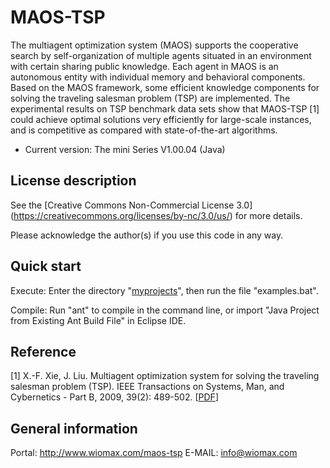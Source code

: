 MAOS-TSP
========

The multiagent optimization system (MAOS) supports the cooperative search by self-organization of multiple agents situated in an environment with certain sharing public knowledge. Each agent in MAOS is an autonomous entity with individual memory and behavioral components. Based on the MAOS framework, some efficient knowledge components for solving the traveling salesman problem (TSP) are implemented. The experimental results on TSP benchmark data sets show that MAOS-TSP [1] could achieve optimal solutions very efficiently for large-scale instances, and is competitive as compared with state-of-the-art algorithms. 

- Current version: The mini Series V1.00.04 (Java)

License description
-------------------

See the [Creative Commons Non-Commercial License 3.0] (https://creativecommons.org/licenses/by-nc/3.0/us/) for more details.

Please acknowledge the author(s) if you use this code in any way.

Quick start
-----------

Execute: Enter the directory "[myprojects](https://github.com/wiomax/MAOS-TSP/tree/master/myprojects)", then run the file "examples.bat".

Compile: Run "ant" to compile in the command line, or import "Java Project from Existing Ant Build File" in Eclipse IDE. 

Reference
---------

[1] X.-F. Xie, J. Liu. Multiagent optimization system for solving the traveling salesman problem (TSP). IEEE Transactions on Systems, Man, and Cybernetics - Part B, 2009, 39(2): 489-502. [[PDF](http://www.wiomax.com/team/xie/paper/TSMCB09.pdf)]

General information
-------------------

Portal: http://www.wiomax.com/maos-tsp
E-MAIL: info@wiomax.com
